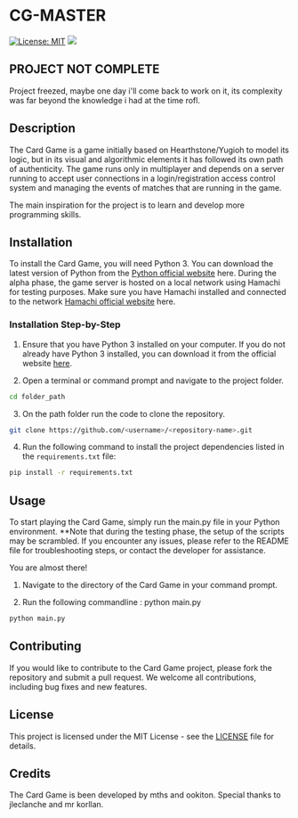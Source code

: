 # CG-MASTER

[![License: MIT](https://img.shields.io/badge/License-MIT-yellow.svg)](https://opensource.org/licenses/MIT)
[![](https://img.shields.io/badge/python-3.9+-blue.svg)](https://www.python.org/downloads/)

## **PROJECT NOT COMPLETE**
Project freezed, maybe one day i'll come back to work on it, its complexity was far beyond the knowledge i had at the time rofl.

## Description
The Card Game is a game initially based on Hearthstone/Yugioh to model its logic, but in its visual and algorithmic elements it has followed its own path of authenticity. The game runs only in multiplayer and depends on a server running to accept user connections in a login/registration access control system and managing the events of matches that are running in the game.

The main inspiration for the project is to learn and develop more programming skills.

## Installation
To install the Card Game, you will need Python 3. You can download the latest version of Python from the [Python official website](https://www.python.org/downloads/) here.
During the alpha phase, the game server is hosted on a local network using Hamachi for testing purposes. Make sure you have Hamachi installed and connected to the network [Hamachi official website](https://vpn.net/) here.

### Installation Step-by-Step

1. Ensure that you have Python 3 installed on your computer. If you do not already have Python 3 installed, you can download it from the official website [here](https://www.python.org/downloads/).

2. Open a terminal or command prompt and navigate to the project folder.

```bash
cd folder_path
```
3. On the path folder run the code to clone the repository.

```bash
git clone https://github.com/<username>/<repository-name>.git 
```

4. Run the following command to install the project dependencies listed in the `requirements.txt` file:

```bash
pip install -r requirements.txt
```

## Usage
To start playing the Card Game, simply run the main.py file in your Python environment. **Note that during the testing phase, the setup of the scripts may be scrambled. If you encounter any issues, please refer to the README file for troubleshooting steps, or contact the developer for assistance.

You are almost there!

1. Navigate to the directory of the Card Game in your command prompt.

2. Run the following commandline : python main.py

```bash
python main.py
```

## Contributing
If you would like to contribute to the Card Game project, please fork the repository and submit a pull request. We welcome all contributions, including bug fixes and new features.

## License
This project is licensed under the MIT License - see the [LICENSE](LICENSE) file for details.

## Credits
The Card Game is been developed by mths and ookiton. Special thanks to jleclanche and mr korllan.
